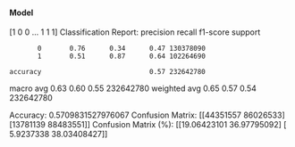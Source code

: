 #### Model
[1 0 0 ... 1 1 1]
Classification Report:
              precision    recall  f1-score   support

           0       0.76      0.34      0.47 130378090
           1       0.51      0.87      0.64 102264690

    accuracy                           0.57 232642780
   macro avg       0.63      0.60      0.55 232642780
weighted avg       0.65      0.57      0.54 232642780

Accuracy: 0.5709831527976067
Confusion Matrix:
[[44351557 86026533]
 [13781139 88483551]]
Confusion Matrix (%):
[[19.06423101 36.97795092]
 [ 5.9237338  38.03408427]]
